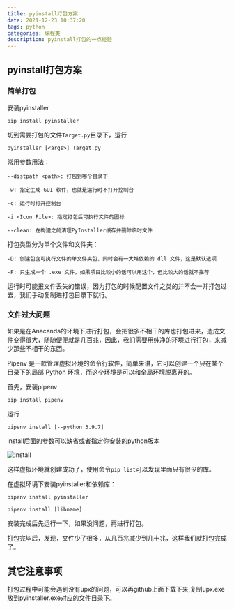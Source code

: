 ```yaml
---
title: pyinstall打包方案
date: 2021-12-23 10:37:20
tags: python
categories: 编程类
description: pyinstall打包的一点经验
---
```


## pyinstall打包方案

### 简单打包

安装pyinstaller

    pip install pyinstaller

切到需要打包的文件`Target.py`目录下，运行

    pyinstaller [<args>] Target.py

常用参数用法：

    --distpath <path>: 打包到哪个目录下
    
    -w: 指定生成 GUI 软件，也就是运行时不打开控制台
    
    -c: 运行时打开控制台
    
    -i <Icon File>: 指定打包后可执行文件的图标
    
    --clean: 在构建之前清理PyInstaller缓存并删除临时文件

打包类型分为单个文件和文件夹：

    -D: 创建包含可执行文件的单文件夹包，同时会有一大堆依赖的 dll 文件，这是默认选项
    
    -F: 只生成一个 .exe 文件，如果项目比较小的话可以用这个，但比较大的话就不推荐

运行时可能报文件丢失的错误，因为打包的时候配置文件之类的并不会一并打包过去，我们手动复制进打包目录下就行。

### 文件过大问题

如果是在Anacanda的环境下进行打包，会把很多不相干的库也打包进来，造成文件变得很大，随随便便就是几百兆，因此，我们需要用纯净的环境进行打包，来减少那些不相干的东西。

Pipenv 是一款管理虚拟环境的命令行软件，简单来讲，它可以创建一个只在某个目录下的局部 Python 环境，而这个环境是可以和全局环境脱离开的。

首先，安装pipenv

    pip install pipenv

运行

    pipenv install [--python 3.9.7]

install后面的参数可以缺省或者指定你安装的python版本

![install](pipenv_install.png)

这样虚拟环境就创建成功了，使用命令`pip list`可以发现里面只有很少的库。

在虚拟环境下安装pyinstaller和依赖库：

    pipenv install pyinstaller

    pipenv install [libname]

安装完成后先运行一下，如果没问题，再进行打包。

打包完毕后，发现，文件少了很多，从几百兆减少到几十兆，这样我们就打包完成了。

## 其它注意事项

打包过程中可能会遇到没有upx的问题，可以再github上面下载下来,复制upx.exe放到pyinstaller.exe对应的文件目录下。
